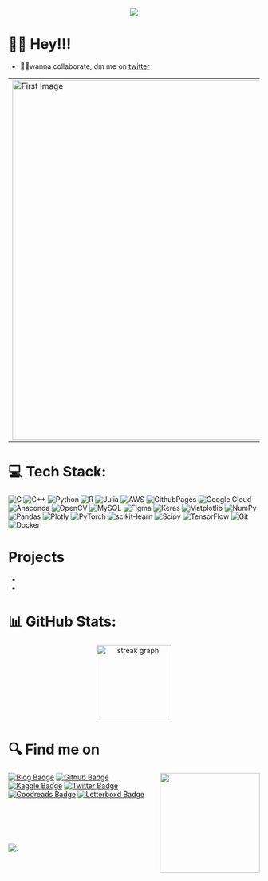 <p align="center">
  <img src="https://github.com/nihilisticneuralnet/nihilisticneuralnet/assets/138315505/06f20358-8a8b-46af-9186-4ea787c10eca" ></p>
  
  # 🙋‍♂️ Hey!!!

* 👨‍💻wanna collaborate, dm me on [twitter](https://twitter.com/nihilisticnn404)<br>


<!---
nihilisticneuralnet/nihilisticneuralnet is a ✨ special ✨ repository because its `README.md` (this file) appears on your GitHub profile.
You can click the Preview link to take a look at your changes.

--->
<table>
  <tr>
    <td style="border: none;">
      <img src="https://github.com/user-attachments/assets/b93b0376-e6e7-4cef-90f7-58ffff36df70" alt="First Image" width="720" />
    </td>
    
  <td style="border: none;">
      <img src="https://github.com/user-attachments/assets/1117d80c-c106-4ff2-8dfc-a0f745750b45" alt="Second Image" width="220" /><br/>
      <img src="https://github.com/user-attachments/assets/2bbc04cb-5d0d-4920-aab2-f5b8e144de13" alt="Third Image" width="220" /><br/>
      <img src="https://github.com/user-attachments/assets/655af220-f04d-433a-b85a-a65940278b2b" alt="Fourth Image" width="220" />
    </td>
  </tr>
</table>



# 💻 Tech Stack:
![C](https://img.shields.io/badge/c-%2300599C.svg?style=for-the-badge&logo=c&logoColor=white) ![C++](https://img.shields.io/badge/c++-%2300599C.svg?style=for-the-badge&logo=c%2B%2B&logoColor=white) ![Python](https://img.shields.io/badge/python-3670A0?style=for-the-badge&logo=python&logoColor=ffdd54) ![R](https://img.shields.io/badge/r-%23276DC3.svg?style=for-the-badge&logo=r&logoColor=white) ![Julia](https://img.shields.io/badge/-Julia-9558B2?style=for-the-badge&logo=julia&logoColor=white) ![AWS](https://img.shields.io/badge/AWS-%23FF9900.svg?style=for-the-badge&logo=amazon-aws&logoColor=white) ![GithubPages](https://img.shields.io/badge/github%20pages-121013?style=for-the-badge&logo=github&logoColor=white) ![Google Cloud](https://img.shields.io/badge/GoogleCloud-%234285F4.svg?style=for-the-badge&logo=google-cloud&logoColor=white) ![Anaconda](https://img.shields.io/badge/Anaconda-%2344A833.svg?style=for-the-badge&logo=anaconda&logoColor=white) ![OpenCV](https://img.shields.io/badge/opencv-%23white.svg?style=for-the-badge&logo=opencv&logoColor=white) ![MySQL](https://img.shields.io/badge/mysql-4479A1.svg?style=for-the-badge&logo=mysql&logoColor=white) ![Figma](https://img.shields.io/badge/figma-%23F24E1E.svg?style=for-the-badge&logo=figma&logoColor=white) ![Keras](https://img.shields.io/badge/Keras-%23D00000.svg?style=for-the-badge&logo=Keras&logoColor=white) ![Matplotlib](https://img.shields.io/badge/Matplotlib-%23ffffff.svg?style=for-the-badge&logo=Matplotlib&logoColor=black) ![NumPy](https://img.shields.io/badge/numpy-%23013243.svg?style=for-the-badge&logo=numpy&logoColor=white) ![Pandas](https://img.shields.io/badge/pandas-%23150458.svg?style=for-the-badge&logo=pandas&logoColor=white) ![Plotly](https://img.shields.io/badge/Plotly-%233F4F75.svg?style=for-the-badge&logo=plotly&logoColor=white) ![PyTorch](https://img.shields.io/badge/PyTorch-%23EE4C2C.svg?style=for-the-badge&logo=PyTorch&logoColor=white) ![scikit-learn](https://img.shields.io/badge/scikit--learn-%23F7931E.svg?style=for-the-badge&logo=scikit-learn&logoColor=white) ![Scipy](https://img.shields.io/badge/SciPy-%230C55A5.svg?style=for-the-badge&logo=scipy&logoColor=%white) ![TensorFlow](https://img.shields.io/badge/TensorFlow-%23FF6F00.svg?style=for-the-badge&logo=TensorFlow&logoColor=white) ![Git](https://img.shields.io/badge/git-%23F05033.svg?style=for-the-badge&logo=git&logoColor=white) ![Docker](https://img.shields.io/badge/docker-%230db7ed.svg?style=for-the-badge&logo=docker&logoColor=white) 

###
###

# Projects
-
-


# 📊 GitHub Stats:

<div align="center">
<!--   <img src="https://github-readme-stats.vercel.app/api?username=nihilisticneuralnet&theme=highcontrast&show_icons=true&hide_border=false&count_private=true" height="150"  /> -->
  <img src="https://github-readme-streak-stats.herokuapp.com/?user=nihilisticneuralnet&theme=highcontrast&hide_border=false" height="150" alt="streak graph"  />
<!--   <img src="https://github-profile-trophy.vercel.app/?username=nihilisticneuralnet" height="200" alt=" graph"  /> -->
</div>

###
# 🔍 Find me on
<img align="right" height="200" src="https://github.com/nihilisticneuralnet/nihilisticneuralnet/assets/138315505/c0dc2dc4-2ddc-45b3-89ab-ede2b112c334"  />


<div align="left">
  <a href="https://nihilisticneuralnet.substack.com/" rel="noopener"><img src="https://img.shields.io/badge/Substack-%23006f5c.svg?style=for-the-badge&logo=substack&logoColor=FF6719" alt="Blog Badge"></a>
<!--   <a href="mailto:nihilisticneuralnet404@gmail.com" rel="noopener"><img src="https://img.shields.io/badge/Gmail-D14836?style=for-the-badge&logo=gmail&logoColor=white" alt="Mail Badge"></a> -->
<!--   <a href="https://www.linkedin.com/in/nihilisticneuralnet/" rel="noopener"><img src="https://img.shields.io/badge/linkedin-%230077B5.svg?style=for-the-badge&logo=linkedin&logoColor=white" alt="Linkedin Badge"></a> -->
  <a href="https://github.com/nihilisticneuralnet" rel="noopener"><img src="https://img.shields.io/badge/github-%23121011.svg?style=for-the-badge&logo=github&logoColor=white" alt="Github Badge"></a>
  <a href="https://www.kaggle.com/nihilisticneuralnet" rel="noopener"><img src="https://img.shields.io/badge/Kaggle-035a7d?style=for-the-badge&logo=kaggle&logoColor=white" alt="Kaggle Badge"></a>
  <a href="https://twitter.com/nihilisticnn404" rel="noopener"><img src="https://img.shields.io/badge/X-%23000000.svg?style=for-the-badge&logo=X&logoColor=white" alt="Twitter Badge"></a>
  <a href="https://www.goodreads.com/nihilisticneuralnet" rel="noopener"><img src="https://img.shields.io/badge/Goodreads-F3F1EA?style=for-the-badge&logo=goodreads&logoColor=372213" alt="Goodreads Badge"></a>
  <a href="https://letterboxd.com/nihilisticnn404/" rel="noopener"><img src="https://img.shields.io/badge/Netflix-E50914?style=for-the-badge&logo=netflix&logoColor=white" alt="Letterboxd Badge"></a>
</div>
<br><br><br><br>

</div>


</div>

###
![.](https://github.com/nihilisticneuralnet/nihilisticneuralnet/assets/138315505/1ac33bd7-9d4d-4b6b-a170-65e5aadc363e)

<br clear="both">
